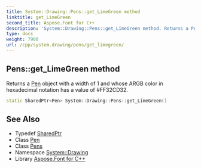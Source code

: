 ```yaml
---
title: System::Drawing::Pens::get_LimeGreen method
linktitle: get_LimeGreen
second_title: Aspose.Font for C++
description: 'System::Drawing::Pens::get_LimeGreen method. Returns a Pen object with a width of 1 and whose ARGB color in hexadecimal notation has a value of #FF32CD32 in C++.'
type: docs
weight: 7900
url: /cpp/system.drawing/pens/get_limegreen/
---
```

## Pens::get_LimeGreen method


Returns a [Pen](../../pen/) object with a width of 1 and whose ARGB color in hexadecimal notation has a value of #FF32CD32.

```cpp
static SharedPtr<Pen> System::Drawing::Pens::get_LimeGreen()
```

## See Also

* Typedef [SharedPtr](../../../system/sharedptr/)
* Class [Pen](../../pen/)
* Class [Pens](../)
* Namespace [System::Drawing](../../)
* Library [Aspose.Font for C++](../../../)
